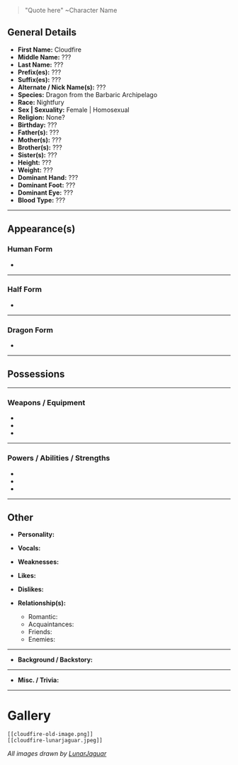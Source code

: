 > "Quote here" ~Character Name

## General Details
- **First Name:** Cloudfire
- **Middle Name:** ???
- **Last Name:** ???
- **Prefix(es):** ???
- **Suffix(es):** ???
- **Alternate / Nick Name(s):** ??? 
- **Species:** Dragon from the Barbaric Archipelago
- **Race:** Nightfury
- **Sex | Sexuality:** Female | Homosexual
- **Religion:** None?
- **Birthday:** ???
- **Father(s):** ???
- **Mother(s):** ???
- **Brother(s):** ???
- **Sister(s):** ???
- **Height:** ???
- **Weight:** ???
- **Dominant Hand:** ??? 
- **Dominant Foot:** ???
- **Dominant Eye:** ???
- **Blood Type:** ???
***
## Appearance(s)
### Human Form
- 
***
### Half Form
- 
***
### Dragon Form
- 
***
## Possessions
***
### Weapons / Equipment
-
-
-
***
### Powers / Abilities / Strengths
-
-
-
***
## Other
- **Personality:** 

- **Vocals:** 

- **Weaknesses:** 

- **Likes:** 

- **Dislikes:** 

- **Relationship(s):** 
	- Romantic: 
	- Acquaintances: 
	- Friends: 
	- Enemies: 
***
- **Background / Backstory:** 
***
- **Misc. / Trivia:** 
***
# Gallery
```litegal
[[cloudfire-old-image.png]]
[[cloudfire-lunarjaguar.jpeg]]
```

*All images drawn by [LunarJaguar](https://cara.app/lunarjaguar/all)*